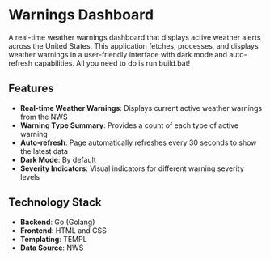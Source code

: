 # Warnings Dashboard

A real-time weather warnings dashboard that displays active weather alerts across the United States. This application fetches, processes, and displays weather warnings in a user-friendly interface with dark mode and auto-refresh capabilities. All you need to do is run build.bat!

## Features

- **Real-time Weather Warnings**: Displays current active weather warnings from the NWS
- **Warning Type Summary**: Provides a count of each type of active warning
- **Auto-refresh**: Page automatically refreshes every 30 seconds to show the latest data
- **Dark Mode**: By default
- **Severity Indicators**: Visual indicators for different warning severity levels

## Technology Stack

- **Backend**: Go (Golang)
- **Frontend**: HTML and CSS
- **Templating**: TEMPL
- **Data Source**: NWS
